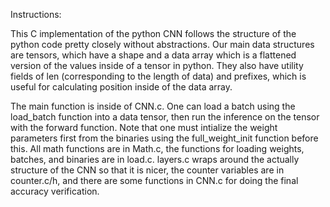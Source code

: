 Instructions:

This C implementation of the python CNN follows the structure of the python code pretty closely without abstractions. Our main data structures are tensors, which have a shape and a data array which is a flattened version of the values inside of a tensor in python. They also have utility fields of len (corresponding to the length of data) and prefixes, which is useful for calculating position inside of the data array.

The main function is inside of CNN.c. One can load a batch using the load_batch function into a data tensor, then run the inference on the tensor with the forward function. Note that one must intialize the weight parameters first from the binaries using the full_weight_init function before this. All math functions are in Math.c, the functions for loading weights, batches, and binaries are in load.c. layers.c wraps around the actually structure of the CNN so that it is nicer, the counter variables are in counter.c/h, and there are some functions in CNN.c for doing the final accuracy verification.